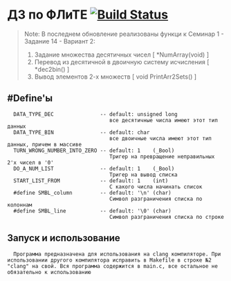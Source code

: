 ДЗ по ФЛиТЕ [![Build Status](https://travis-ci.org/ph4nt0m7/bmstu_dz.svg)](https://travis-ci.org/ph4nt0m7/bmstu_dz)
=============================

> Note: В последнем обновление реализованы функци к Семинар 1 - Задание 14 - Вариант 2:
>  1) Задание множества десятичных чисел [ *NumArray(void) ]
>  2) Перевод из десятичной в двоичную систему исчисления [ *dec2bin() ]
>  3) Вывод элементов 2-х множеств [ void PrintArr2Sets() ] 

#Define'ы
------------
      DATA_TYPE_DEC               -- default: unsigned long
                                     все десятичные числа имеют этот тип данных
      DATA_TYPE_BIN               -- default: char
                                     все двоичные числа имеют этот тип данных, причем в массиве
      TURN_WRONG_NUMBER_INTO_ZERO -- default: 1    (_Bool)
                                     Тригер на превращение неправильных 2'х чисел в '0'
      DO_A_NUM_LIST               -- default: 1    (_Bool)
                                     Тригер на вывод списка 
      START_LIST_FROM             -- default: 1    (int)
                                     С какого числа начинать список
      #define SMBL_column         -- default: '\n' (char)
                                     Символ разграничения списка по колоннам
      #define SMBL_line           -- default: '\0' (char)
                                     Символ разграничения списка по строке
Запуск и использование
------------
      Программа предназначена для использования на clang компиляторе. При использовании другого компилятора исправить в Makefile в строке №2 "clang" на свой. Вся программа содержится в main.c, все остальное не обязательно к использованию
